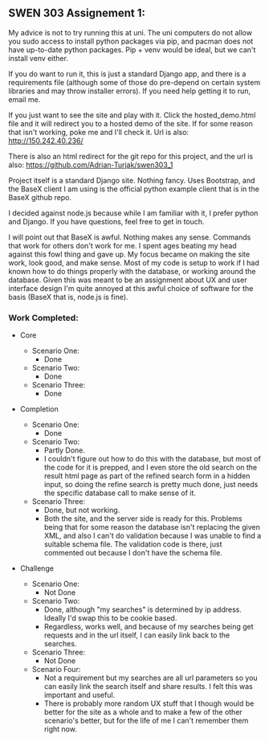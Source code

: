 ## SWEN 303 Assignement 1:

My advice is not to try running this at uni. The uni computers do not allow you sudo access to install python packages via pip, and pacman does not have up-to-date python packages. Pip + venv would be ideal, but we can't install venv either.

If you do want to run it, this is just a standard Django app, and there is a requirements file (although some of those do pre-depend on certain system libraries and may throw installer errors). If you need help getting it to run, email me.

If you just want to see the site and play with it. Click the hosted_demo.html file and it will redirect you to a hosted demo of the site. If for some reason that isn't working, poke me and I'll check it. Url is also: http://150.242.40.236/

There is also an html redirect for the git repo for this project, and the url is also: https://github.com/Adrian-Turjak/swen303_1


Project itself is a standard Django site. Nothing fancy. Uses Bootstrap, and the BaseX client I am using is the official python example client that is in the BaseX github repo.

I decided against node.js because while I am familiar with it, I prefer python and Django. If you have questions, feel free to get in touch.


I will point out that BaseX is awful. Nothing makes any sense. Commands that work for others don't work for me. I spent ages beating my head against this fowl thing and gave up. My focus became on making the site work, look good, and make sense. Most of my code is setup to work if I had known how to do things properly with the database, or working around the database. Given this was meant to be an assignment about UX and user interface design I'm quite annoyed at this awful choice of software for the basis (BaseX that is, node.js is fine).


### Work Completed:

* Core
  * Scenario One:
    * Done
  * Scenario Two:
  	* Done
  * Scenario Three:
  	* Done

* Completion
  * Scenario One:
    * Done
  * Scenario Two:
  	* Partly Done. 
  	* I couldn't figure out how to do this with the database, but most of the code for it is prepped, and I even store the old search on the result html page as part of the refined search form in a hidden input, so doing the refine search is pretty much done, just needs the specific database call to make sense of it.
  * Scenario Three:
  	* Done, but not working.
  	* Both the site, and the server side is ready for this. Problems being that for some reason the database isn't replacing the given XML, and also I can't do validation because I was unable to find a suitable schema file. The validation code is there, just commented out because I don't have the schema file.

* Challenge
  * Scenario One:
  	* Not Done
  * Scenario Two:
  	* Done, although "my searches" is determined by ip address. Ideally I'd swap this to be cookie based.
  	* Regardless, works well, and because of my searches being get requests and in the url itself, I can easily link back to the searches.
  * Scenario Three:
  	* Not Done
  * Scenario Four:
    * Not a requirement but my searches are all url parameters so you can easily link the search itself and share results. I felt this was important and useful.
    * There is probably more random UX stuff that I though would be better for the site as a whole and to make a few of the other scenario's better, but for the life of me I can't remember them right now.
